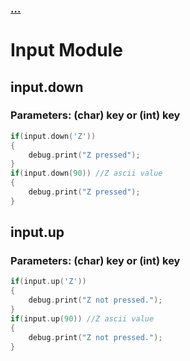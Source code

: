 ### [...](engine.md)
# Input Module
## input.down
### Parameters: (char) key or (int) key
```c++
if(input.down('Z'))
{
    debug.print("Z pressed");
}
if(input.down(90)) //Z ascii value
{
    debug.print("Z pressed");
}
```
## input.up
### Parameters: (char) key or (int) key
```c++
if(input.up('Z'))
{
    debug.print("Z not pressed.");
}
if(input.up(90)) //Z ascii value
{
    debug.print("Z not pressed.");
}
```